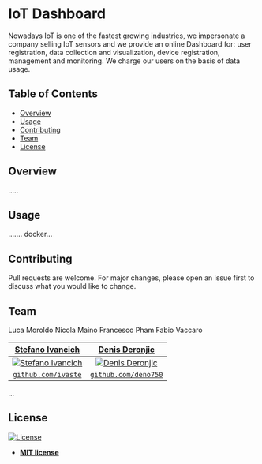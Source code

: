 # IoT Dashboard #

Nowadays IoT is one of the fastest growing industries, we impersonate a company selling IoT sensors and we provide an online Dashboard for: user registration, data collection and visualization, device registration, management and monitoring. We charge our users on the basis of data usage.


## Table of Contents
- [Overview](#overview)
- [Usage](#usage)
- [Contributing](#contributing)
- [Team](#team)
- [License](#license)

## Overview
.....

## Usage
.......
docker...

## Contributing
Pull requests are welcome. For major changes, please open an issue first to discuss what you would like to change.

## Team
Luca Moroldo
Nicola Maino
Francesco Pham
Fabio Vaccaro

| **[Stefano Ivancich](https://stefanoivancich.com)**| **[Denis Deronjic](https://github.com/deno750)** |
| :---: |:---:|
| [![Stefano Ivancich](https://avatars1.githubusercontent.com/u/36710626?s=200&v=4)](https://stefanoivancich.com)    | [![Denis Deronjic](https://avatars1.githubusercontent.com/u/28018184?s=200&v=4)](https://github.com/deno750) |
| [`github.com/ivaste`](https://github.com/ivaste) | [`github.com/deno750`](https://github.com/deno750) |
...

## License
[![License](http://img.shields.io/:license-mit-blue.svg?style=flat-square)](http://badges.mit-license.org)

- **[MIT license](http://opensource.org/licenses/mit-license.php)**